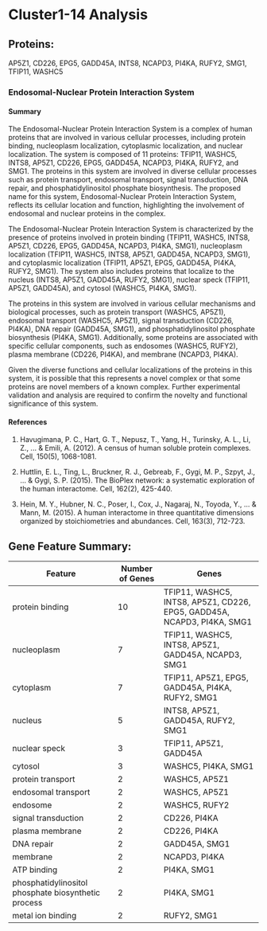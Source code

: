# Cluster1-14 Analysis

## Proteins: 

AP5Z1, CD226, EPG5, GADD45A, INTS8, NCAPD3, PI4KA, RUFY2, SMG1, TFIP11, WASHC5

### Endosomal-Nuclear Protein Interaction System

#### Summary

The Endosomal-Nuclear Protein Interaction System is a complex of human proteins that are involved in various cellular processes, including protein binding, nucleoplasm localization, cytoplasmic localization, and nuclear localization. The system is composed of 11 proteins: TFIP11, WASHC5, INTS8, AP5Z1, CD226, EPG5, GADD45A, NCAPD3, PI4KA, RUFY2, and SMG1. The proteins in this system are involved in diverse cellular processes such as protein transport, endosomal transport, signal transduction, DNA repair, and phosphatidylinositol phosphate biosynthesis. The proposed name for this system, Endosomal-Nuclear Protein Interaction System, reflects its cellular location and function, highlighting the involvement of endosomal and nuclear proteins in the complex.

The Endosomal-Nuclear Protein Interaction System is characterized by the presence of proteins involved in protein binding (TFIP11, WASHC5, INTS8, AP5Z1, CD226, EPG5, GADD45A, NCAPD3, PI4KA, SMG1), nucleoplasm localization (TFIP11, WASHC5, INTS8, AP5Z1, GADD45A, NCAPD3, SMG1), and cytoplasmic localization (TFIP11, AP5Z1, EPG5, GADD45A, PI4KA, RUFY2, SMG1). The system also includes proteins that localize to the nucleus (INTS8, AP5Z1, GADD45A, RUFY2, SMG1), nuclear speck (TFIP11, AP5Z1, GADD45A), and cytosol (WASHC5, PI4KA, SMG1).

The proteins in this system are involved in various cellular mechanisms and biological processes, such as protein transport (WASHC5, AP5Z1), endosomal transport (WASHC5, AP5Z1), signal transduction (CD226, PI4KA), DNA repair (GADD45A, SMG1), and phosphatidylinositol phosphate biosynthesis (PI4KA, SMG1). Additionally, some proteins are associated with specific cellular components, such as endosomes (WASHC5, RUFY2), plasma membrane (CD226, PI4KA), and membrane (NCAPD3, PI4KA).

Given the diverse functions and cellular localizations of the proteins in this system, it is possible that this represents a novel complex or that some proteins are novel members of a known complex. Further experimental validation and analysis are required to confirm the novelty and functional significance of this system.

#### References

1. Havugimana, P. C., Hart, G. T., Nepusz, T., Yang, H., Turinsky, A. L., Li, Z., ... & Emili, A. (2012). A census of human soluble protein complexes. Cell, 150(5), 1068-1081.

2. Huttlin, E. L., Ting, L., Bruckner, R. J., Gebreab, F., Gygi, M. P., Szpyt, J., ... & Gygi, S. P. (2015). The BioPlex network: a systematic exploration of the human interactome. Cell, 162(2), 425-440.

3. Hein, M. Y., Hubner, N. C., Poser, I., Cox, J., Nagaraj, N., Toyoda, Y., ... & Mann, M. (2015). A human interactome in three quantitative dimensions organized by stoichiometries and abundances. Cell, 163(3), 712-723.

## Gene Feature Summary: 

| Feature | Number of Genes | Genes |
| --- | --- | --- |
| protein binding | 10 | TFIP11, WASHC5, INTS8, AP5Z1, CD226, EPG5, GADD45A, NCAPD3, PI4KA, SMG1 |
| nucleoplasm | 7 | TFIP11, WASHC5, INTS8, AP5Z1, GADD45A, NCAPD3, SMG1 |
| cytoplasm | 7 | TFIP11, AP5Z1, EPG5, GADD45A, PI4KA, RUFY2, SMG1 |
| nucleus | 5 | INTS8, AP5Z1, GADD45A, RUFY2, SMG1 |
| nuclear speck | 3 | TFIP11, AP5Z1, GADD45A |
| cytosol | 3 | WASHC5, PI4KA, SMG1 |
| protein transport | 2 | WASHC5, AP5Z1 |
| endosomal transport | 2 | WASHC5, AP5Z1 |
| endosome | 2 | WASHC5, RUFY2 |
| signal transduction | 2 | CD226, PI4KA |
| plasma membrane | 2 | CD226, PI4KA |
| DNA repair | 2 | GADD45A, SMG1 |
| membrane | 2 | NCAPD3, PI4KA |
| ATP binding | 2 | PI4KA, SMG1 |
| phosphatidylinositol phosphate biosynthetic process | 2 | PI4KA, SMG1 |
| metal ion binding | 2 | RUFY2, SMG1 |

